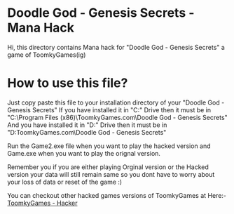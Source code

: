 # Doodle God - Genesis Secrets - Mana Hack
Hi, this directory contains Mana hack for "Doodle God - Genesis Secrets" a game of ToomkyGames(ig)

# How to use this file?
Just copy paste this file to your installation directory of your "Doodle God - Genesis Secrets"
If you have installed it in "C:" Drive then it must be in "C:\Program Files (x86)\ToomkyGames.com\Doodle God - Genesis Secrets\"
And you have installed it in "D:" Drive then it must be in "D:ToomkyGames.com\Doodle God - Genesis Secrets\"

Run the Game2.exe file when you want to play the hacked version and Game.exe when you want to play the orignal version.

Remember you if you are either playing Orginal version or the Hacked version your data will still remain same so you dont have to worry about your loss of data or reset of the game :)

You can checkout other hacked games versions of ToomkyGames at Here:- [ToomkyGames - Hacker](https://github.com/Sudo-Hero/ToomkyGames.com-Hacked)
